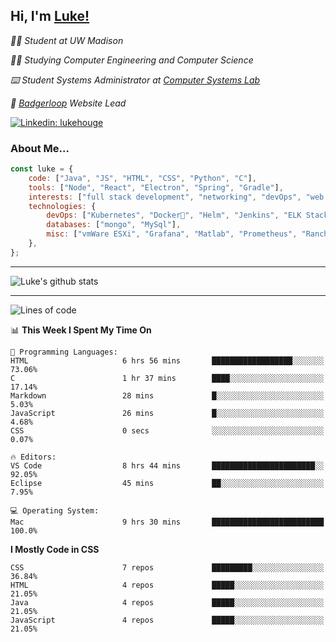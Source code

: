 <h2> Hi, I'm <a href="https://www.lukehouge.com">Luke!</a></h2>

<p><em>👨‍🎓 Student at UW Madison</em></p>
<p><em>🧑‍💻 Studying Computer Engineering and Computer Science</em></p>
<p><em>⌨️ Student Systems Administrator at <a href="https://csl.cs.wisc.edu/">Computer Systems Lab</a></em></p>
<p><em>🚆  <a href="https://badgerloop.com">Badgerloop</a> Website Lead</em></p>


[![Linkedin: lukehouge](https://img.shields.io/badge/-lukehouge-blue?style=flat-square&logo=Linkedin&logoColor=white&link=https://www.linkedin.com/in/lukehouge/)](https://www.linkedin.com/in/lukehouge/)

### About Me...  

```javascript
const luke = {
    code: ["Java", "JS", "HTML", "CSS", "Python", "C"],
    tools: ["Node", "React", "Electron", "Spring", "Gradle"],
    interests: ["full stack development", "networking", "devOps", "web dev", "photography"],
    technologies: {
        devOps: ["Kubernetes", "Docker🐳", "Helm", "Jenkins", "ELK Stack"],
        databases: ["mongo", "MySql"],
        misc: ["vmWare ESXi", "Grafana", "Matlab", "Prometheus", "Rancher", "Cisco"]
    },
};
```
---

![Luke's github stats](https://github-readme-stats.vercel.app/api?username=lukehouge&show_icons=true&theme=dracula)

---

<!--START_SECTION:waka-->
![Lines of code](https://img.shields.io/badge/From%20Hello%20World%20I%27ve%20Written-373881%20lines%20of%20code-blue)

📊 **This Week I Spent My Time On** 

```text
💬 Programming Languages: 
HTML                     6 hrs 56 mins       ██████████████████░░░░░░░   73.06% 
C                        1 hr 37 mins        ████░░░░░░░░░░░░░░░░░░░░░   17.14% 
Markdown                 28 mins             █░░░░░░░░░░░░░░░░░░░░░░░░   5.03% 
JavaScript               26 mins             █░░░░░░░░░░░░░░░░░░░░░░░░   4.68% 
CSS                      0 secs              ░░░░░░░░░░░░░░░░░░░░░░░░░   0.07%

🔥 Editors: 
VS Code                  8 hrs 44 mins       ███████████████████████░░   92.05% 
Eclipse                  45 mins             ██░░░░░░░░░░░░░░░░░░░░░░░   7.95%

💻 Operating System: 
Mac                      9 hrs 30 mins       █████████████████████████   100.0%

```

**I Mostly Code in CSS** 

```text
CSS                      7 repos             █████████░░░░░░░░░░░░░░░░   36.84% 
HTML                     4 repos             █████░░░░░░░░░░░░░░░░░░░░   21.05% 
Java                     4 repos             █████░░░░░░░░░░░░░░░░░░░░   21.05% 
JavaScript               4 repos             █████░░░░░░░░░░░░░░░░░░░░   21.05%

```



<!--END_SECTION:waka-->
